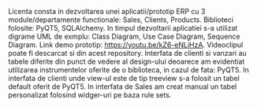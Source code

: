 Licenta consta in dezvoltarea unei aplicatii/prototip ERP cu 3 module/departamente functionale: Sales, Clients, Products.
Biblioteci folosite: PyQT5, SQLAlchemy.
In timpul dezvoltarii aplicatiei s-a utilizat digrame UML de exmplu: Class Diagram, Use Case Diagram, Sequence Diagram.
Link demo prototip: https://youtu.be/kZ6-eNLiHzA. Videoclipul poate fi descarcat si din acest repository.
Interfata de clienti si vanzari au tabele diferite din punct de vedere al design-ului deoarece am evidentiat utilizarea instrumentelor oferite de o biblioteca, in cazul de fata: PyQT5. In interfata de clienti unde view-ul este de tip treeview s-a folosit 
un tabel default oferit de PyQT5. In interfata de Sales am creat manual un tabel personalizat folosind widger-uri pe baza rule sets.
